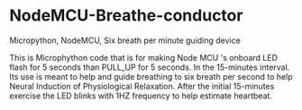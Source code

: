 # NodeMCU-Breathe-conductor
Micropython, NodeMCU, Six breath per minute guiding device

This is Microphython code that is for making Node MCU 's onboard  LED flash for 5 seconds than PULL_UP for 5 seconds.
In the 15-minutes interval. Its use is meant to help and guide breathing to six breath per second to help Neural Induction of Physiological Relaxation.
After the initial 15-minutes exercise the LED blinks with 1HZ frequency to help estimate heartbeat.
